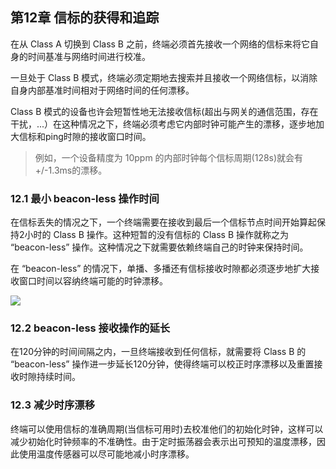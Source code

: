 ## 第12章 信标的获得和追踪

在从 Class A 切换到 Class B 之前，终端必须首先接收一个网络的信标来将它自身的时间基准与网络时间进行校准。

一旦处于 Class B 模式，终端必须定期地去搜索并且接收一个网络信标，以消除自身内部基准时间相对于网络时间的任何漂移。

Class B 模式的设备也许会短暂性地无法接收信标(超出与网关的通信范围，存在干扰，...）在这种情况之下，终端必须考虑它内部时钟可能产生的漂移，逐步地加大信标和ping时隙的接收窗口时间。

> 例如，一个设备精度为 10ppm 的内部时钟每个信标周期(128s)就会有+/-1.3ms的漂移。

### <a name="12.1">12.1 最小 beacon-less 操作时间</a>

在信标丢失的情况之下，一个终端需要在接收到最后一个信标节点时间开始算起保持2小时的 Class B 操作。这种短暂的没有信标的 Class B 操作就称之为 “beacon-less” 操作。这种情况之下就需要依赖终端自己的时钟来保持时间。

在 “beacon-less” 的情况下，单播、多播还有信标接收时隙都必须逐步地扩大接收窗口时间以容纳终端可能的时钟漂移。

![](/img/beacon-less_temporary_operation.png)

### <a name="12.2">12.2 beacon-less 接收操作的延长</a>

在120分钟的时间间隔之内，一旦终端接收到任何信标，就需要将 Class B 的 “beacon-less” 操作进一步延长120分钟，使得终端可以校正时序漂移以及重置接收时隙持续时间。

### <a name="12.3">12.3 减少时序漂移</a>

终端可以使用信标的准确周期(当信标可用时)去校准他们的初始化时钟，这样可以减少初始化时钟频率的不准确性。由于定时振荡器会表示出可预知的温度漂移，因此使用温度传感器可以尽可能地减小时序漂移。